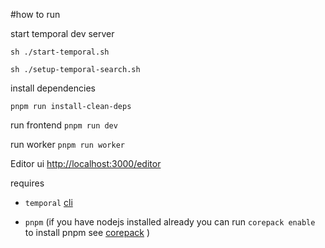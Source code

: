 #how to run

start temporal dev server

`sh ./start-temporal.sh`

`sh ./setup-temporal-search.sh`

install dependencies

`pnpm run install-clean-deps`

run frontend
`pnpm run dev`

run worker
`pnpm run worker`

Editor ui [http://localhost:3000/editor](http://localhost:3000/editor)

requires

- `temporal` [cli](https://docs.temporal.io/cli/)

- `pnpm` (if you have nodejs installed already you can run `corepack enable` to install pnpm see [corepack](https://nodejs.org/dist/latest-v20.x/docs/api/corepack.html) )
